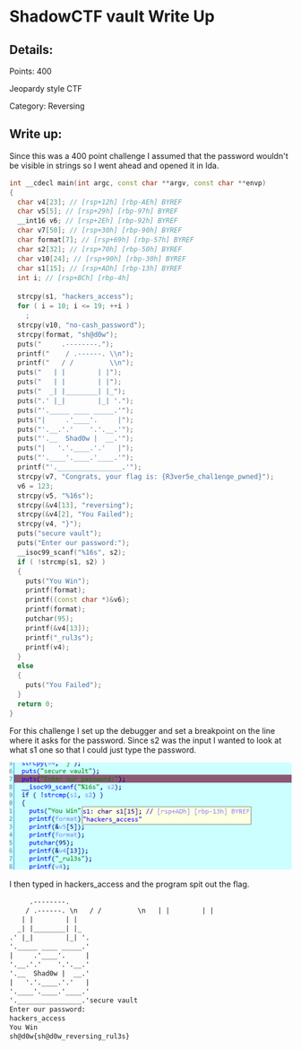 # ShadowCTF vault Write Up

## Details:
Points: 400

Jeopardy style CTF

Category: Reversing

## Write up:

Since this was a 400 point challenge I assumed that the password wouldn't be visible in strings so I went ahead and opened it in Ida.

``` c++
int __cdecl main(int argc, const char **argv, const char **envp)
{
  char v4[23]; // [rsp+12h] [rbp-AEh] BYREF
  char v5[5]; // [rsp+29h] [rbp-97h] BYREF
  __int16 v6; // [rsp+2Eh] [rbp-92h] BYREF
  char v7[50]; // [rsp+30h] [rbp-90h] BYREF
  char format[7]; // [rsp+69h] [rbp-57h] BYREF
  char s2[32]; // [rsp+70h] [rbp-50h] BYREF
  char v10[24]; // [rsp+90h] [rbp-30h] BYREF
  char s1[15]; // [rsp+ADh] [rbp-13h] BYREF
  int i; // [rsp+BCh] [rbp-4h]

  strcpy(s1, "hackers_access");
  for ( i = 10; i <= 19; ++i )
    ;
  strcpy(v10, "no-cash_password");
  strcpy(format, "sh@d0w");
  puts("     .--------.");
  printf("    / .------. \\n");
  printf("   / /         \\n");
  puts("   | |        | |");
  puts("   | |        | |");
  puts("  _| |________| |_");
  puts(".' |_|        |_| '.");
  puts("'._____ ____ _____.'");
  puts("|     .'____'.     |");
  puts("'.__.'.'    '.'.__.'");
  puts("'.__  Shad0w |  __.'");
  puts("|   '.'.____.'.'   |");
  puts("'.____'.____.'____.'");
  printf("'.________________.'");
  strcpy(v7, "Congrats, your flag is: {R3ver5e_chal1enge_pwned}");
  v6 = 123;
  strcpy(v5, "%16s");
  strcpy(&v4[13], "reversing");
  strcpy(&v4[2], "You Failed");
  strcpy(v4, "}");
  puts("secure vault");
  puts("Enter our password:");
  __isoc99_scanf("%16s", s2);
  if ( !strcmp(s1, s2) )
  {
    puts("You Win");
    printf(format);
    printf((const char *)&v6);
    printf(format);
    putchar(95);
    printf(&v4[13]);
    printf("_rul3s");
    printf(v4);
  }
  else
  {
    puts("You Failed");
  }
  return 0;
}
```

For this challenge I set up the debugger and set a breakpoint on the line where it asks for the password. Since s2 was the input I wanted to look at what s1 one so that I could just type the password.

![key](./Photos/key.PNG)

I then typed in hackers_access and the program spit out the flag.

```
     .--------.
    / .------. \n   / /         \n   | |        | |
   | |        | |
  _| |________| |_
.' |_|        |_| '.
'._____ ____ _____.'
|     .'____'.     |
'.__.'.'    '.'.__.'
'.__  Shad0w |  __.'
|   '.'.____.'.'   |
'.____'.____.'____.'
'.________________.'secure vault
Enter our password:
hackers_access
You Win
sh@d0w{sh@d0w_reversing_rul3s}
```
